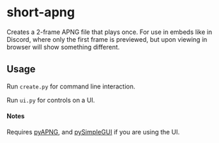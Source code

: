 # short-apng
Creates a 2-frame APNG file that plays once. For use in embeds like in Discord, where only the first frame is previewed, but upon viewing in browser will show something different.

## Usage
Run `create.py` for command line interaction.

Run `ui.py` for controls on a UI.

#### Notes
Requires [pyAPNG](https://pypi.org/project/apng/), and [pySimpleGUI](https://www.pysimplegui.org/en/latest/) if you are using the UI.
